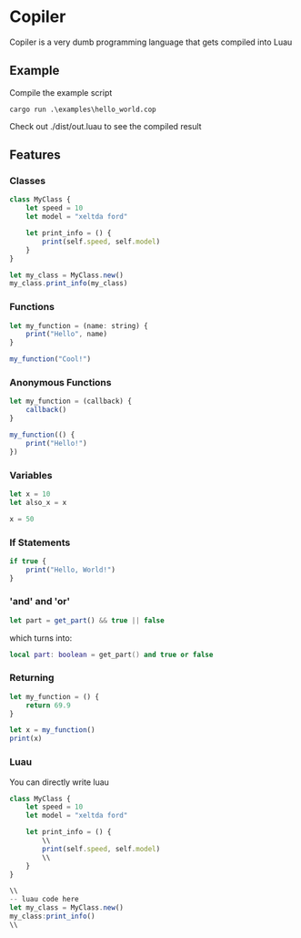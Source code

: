 # Copiler

Copiler is a very dumb programming language that gets compiled into Luau

## Example

Compile the example script

```shell
cargo run .\examples\hello_world.cop
```

Check out ./dist/out.luau to see the compiled result

## Features

### Classes

```js
class MyClass {
    let speed = 10
    let model = "xeltda ford"

    let print_info = () {
        print(self.speed, self.model)
    }
}

let my_class = MyClass.new()
my_class.print_info(my_class)

```

### Functions

```js
let my_function = (name: string) {
    print("Hello", name)
}

my_function("Cool!")
```

### Anonymous Functions

```js
let my_function = (callback) {
    callback()
}

my_function(() {
    print("Hello!")
})
```

### Variables

```js
let x = 10
let also_x = x

x = 50
```

### If Statements

```js
if true {
    print("Hello, World!")
}
```

### 'and' and 'or'

```js
let part = get_part() && true || false
```

which turns into:

```lua
local part: boolean = get_part() and true or false
```

### Returning

```js
let my_function = () {
    return 69.9
}

let x = my_function()
print(x)
```

### Luau

You can directly write luau

```js
class MyClass {
    let speed = 10
    let model = "xeltda ford"

    let print_info = () {
        \\
        print(self.speed, self.model)
        \\
    }
}

\\
-- luau code here
let my_class = MyClass.new()
my_class:print_info()
\\

```
